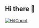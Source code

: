 ## Hi there 👋
  
[![HitCount](https://hits.dwyl.com/Ne-haBhatt/Ne-haBhatt.svg?style=flat-square)](http://hits.dwyl.com/Ne-haBhatt/Ne-haBhatt)

<!--
**Ne-haBhatt/Ne-haBhatt** is a ✨ _special_ ✨ repository because its `README.md` (this file) appears on your GitHub profile.

Here are some ideas to get you started:

- 🔭 I’m currently working on ...
- 🌱 I’m currently learning ...
- 👯 I’m looking to collaborate on ...
- 🤔 I’m looking for help with ...
- 💬 Ask me about ...
- 📫 How to reach me: ...
- 😄 Pronouns: ...
- ⚡ Fun fact: ...
-->
